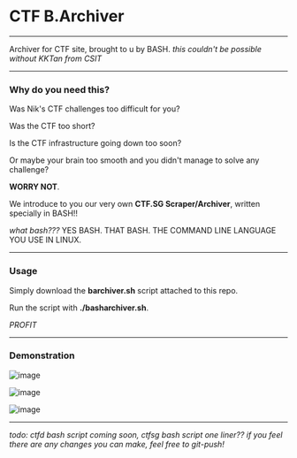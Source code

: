 # CTF B.Archiver
---

Archiver for CTF site, brought to u by BASH.
_this couldn't be possible without KKTan from CSIT_

---

### Why do you need this?

Was Nik's CTF challenges too difficult for you? 

Was the CTF too short?

Is the CTF infrastructure going down too soon?

Or maybe your brain too smooth and you didn't manage to solve any challenge?

**WORRY NOT**. 

We introduce to you our very own **CTF.SG Scraper/Archiver**, written specially in BASH!!

_what bash???_ YES BASH. THAT BASH. THE COMMAND LINE LANGUAGE YOU USE IN LINUX.

---

### Usage

Simply download the **barchiver.sh** script attached to this repo.

Run the script with **./basharchiver.sh**. 

_PROFIT_

---

### Demonstration

![image](https://user-images.githubusercontent.com/76640319/117680819-19e48a80-b1e4-11eb-9f0c-484065d19a32.png)

![image](https://user-images.githubusercontent.com/76640319/117680732-0507f700-b1e4-11eb-971f-4ea9e0ed0023.png)

![image](https://user-images.githubusercontent.com/76640319/117680779-105b2280-b1e4-11eb-8c81-88ba60a202b6.png)

---

_todo: ctfd bash script coming soon, ctfsg bash script one liner??_
_if you feel there are any changes you can make, feel free to git-push!_
